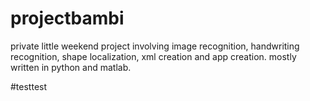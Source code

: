 # projectbambi

private little weekend project involving image recognition, handwriting recognition, shape localization, xml creation and app creation.
mostly written in python and matlab.

#testtest
